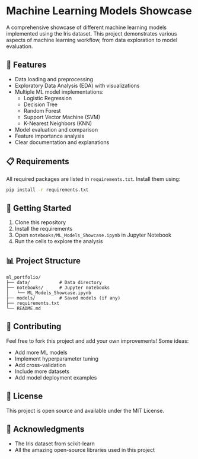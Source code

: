 # Machine Learning Models Showcase

A comprehensive showcase of different machine learning models implemented using the Iris dataset. This project demonstrates various aspects of machine learning workflow, from data exploration to model evaluation.

## 🎯 Features

- Data loading and preprocessing
- Exploratory Data Analysis (EDA) with visualizations
- Multiple ML model implementations:
  - Logistic Regression
  - Decision Tree
  - Random Forest
  - Support Vector Machine (SVM)
  - K-Nearest Neighbors (KNN)
- Model evaluation and comparison
- Feature importance analysis
- Clear documentation and explanations

## 📋 Requirements

All required packages are listed in `requirements.txt`. Install them using:

```bash
pip install -r requirements.txt
```

## 🚀 Getting Started

1. Clone this repository
2. Install the requirements
3. Open `notebooks/ML_Models_Showcase.ipynb` in Jupyter Notebook
4. Run the cells to explore the analysis

## 📊 Project Structure

```
ml_portfolio/
├── data/           # Data directory
├── notebooks/      # Jupyter notebooks
│   └── ML_Models_Showcase.ipynb
├── models/         # Saved models (if any)
├── requirements.txt
└── README.md
```

## 🤝 Contributing

Feel free to fork this project and add your own improvements! Some ideas:
- Add more ML models
- Implement hyperparameter tuning
- Add cross-validation
- Include more datasets
- Add model deployment examples

## 📝 License

This project is open source and available under the MIT License.

## 🙏 Acknowledgments

- The Iris dataset from scikit-learn
- All the amazing open-source libraries used in this project 